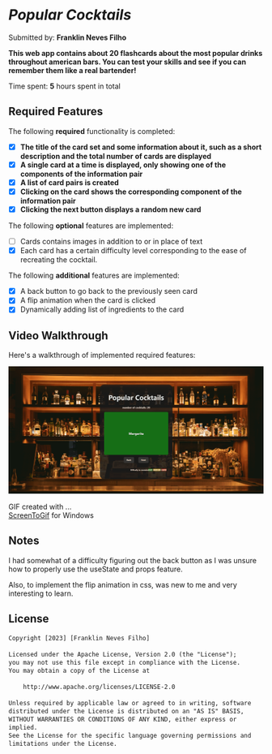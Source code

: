 # *Popular Cocktails*
Submitted by: **Franklin Neves Filho**

**This web app contains about 20 flashcards about the most popular drinks throughout american bars. You can test your skills and see if you can remember them like a real bartender!**

Time spent: **5** hours spent in total

## Required Features

The following **required** functionality is completed:

- [X] **The title of the card set and some information about it, such as a short description and the total number of cards are displayed**
- [X] **A single card at a time is displayed, only showing one of the components of the information pair**
- [X] **A list of card pairs is created**
- [X] **Clicking on the card shows the corresponding component of the information pair**
- [X] **Clicking the next button displays a random new card**

The following **optional** features are implemented:

- [ ] Cards contains images in addition to or in place of text
- [X] Each card has a certain difficulty level corresponding to the ease of recreating the cocktail.

The following **additional** features are implemented:

* [X] A back button to go back to the previously seen card
* [X] A flip animation when the card is clicked
* [X] Dynamically adding list of ingredients to the card

## Video Walkthrough

Here's a walkthrough of implemented required features:

<img src='./src/assets/PopularCocktails.gif' title='Video Walkthrough' width='' alt='Video Walkthrough' />

GIF created with ...  
[ScreenToGif](https://www.screentogif.com/) for Windows

## Notes

I had somewhat of a difficulty figuring out the back button as I was unsure how to properly use the useState and props feature.

Also, to implement the flip animation in css, was new to me and very interesting to learn.

## License

    Copyright [2023] [Franklin Neves Filho]

    Licensed under the Apache License, Version 2.0 (the "License");
    you may not use this file except in compliance with the License.
    You may obtain a copy of the License at

        http://www.apache.org/licenses/LICENSE-2.0

    Unless required by applicable law or agreed to in writing, software
    distributed under the License is distributed on an "AS IS" BASIS,
    WITHOUT WARRANTIES OR CONDITIONS OF ANY KIND, either express or implied.
    See the License for the specific language governing permissions and
    limitations under the License.
